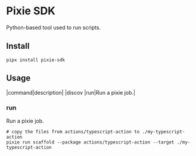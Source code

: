 # Pixie SDK

Python-based tool used to run scripts.

## Install

```shell
pipx install pixie-sdk
```

## Usage

|command|description|
|discov
|run|Run a pixie job.|


### run

Run a pixie job.

```shell
# copy the files from actions/typescript-action to ./my-typescript-action
pixie run scaffold --package actions/typescript-action --target ./my-typescript-action
```
